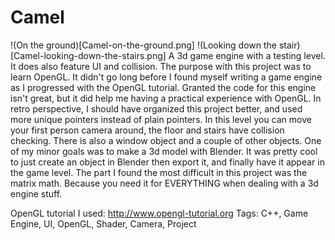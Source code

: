 # Camel
!(On the ground)[Camel-on-the-ground.png]
!(Looking down the stair)[Camel-looking-down-the-stairs.png]
A 3d game engine with a testing level. It does also feature UI and collision. The purpose with this project was to learn OpenGL. It didn't go long before I found myself writing a game engine as I progressed with the OpenGL tutorial. Granted the code for this engine isn't great, but it did help me having a practical experience with OpenGL. In retro perspective, I should have organized this project better, and used more unique pointers instead of plain pointers. In this level you can move your first person camera around, the floor and stairs have collision checking. There is also a window object and a couple of other objects. One of my minor goals was to make a 3d model with Blender. It was pretty cool to just create an object in Blender then export it, and finally have it appear in the game level. The part I found the most difficult in this project was the matrix math. Because you need it for EVERYTHING when dealing with a 3d engine stuff.

OpenGL tutorial I used: http://www.opengl-tutorial.org
Tags: C++, Game Engine, UI, OpenGL, Shader, Camera, Project
